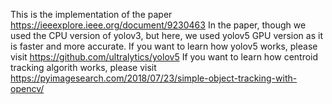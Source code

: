 This is the implementation of the paper https://ieeexplore.ieee.org/document/9230463 In the paper, though we used the CPU version of yolov3, but here, we used yolov5 GPU version as it is faster and more accurate. If you want to learn how yolov5 works, please visit https://github.com/ultralytics/yolov5 If you want to learn how centroid tracking algorith works, please visit https://pyimagesearch.com/2018/07/23/simple-object-tracking-with-opencv/
